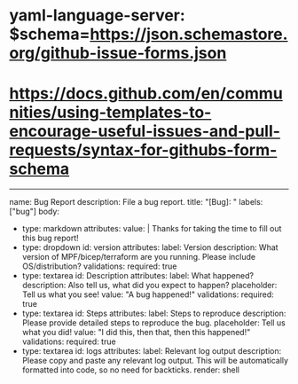 # yaml-language-server: $schema=https://json.schemastore.org/github-issue-forms.json
# https://docs.github.com/en/communities/using-templates-to-encourage-useful-issues-and-pull-requests/syntax-for-githubs-form-schema
---
name: Bug Report
description: File a bug report.
title: "[Bug]: "
labels: ["bug"]
body:
  - type: markdown
    attributes:
      value: |
        Thanks for taking the time to fill out this bug report!
  - type: dropdown
    id: version
    attributes:
      label: Version
      description: What version of MPF/bicep/terraform are you running. Please include OS/distribution?
    validations:
      required: true
  - type: textarea
    id: Description
    attributes:
      label: What happened?
      description: Also tell us, what did you expect to happen?
      placeholder: Tell us what you see!
      value: "A bug happened!"
    validations:
      required: true
  - type: textarea
    id: Steps
    attributes:
      label: Steps to reproduce
      description: Please provide detailed steps to reproduce the bug.
      placeholder: Tell us what you did!
      value: "I did this, then that, then this happened!"
    validations:
      required: true
   - type: textarea
    id: logs
    attributes:
      label: Relevant log output
      description: Please copy and paste any relevant log output. This will be automatically formatted into code, so no need for backticks.
      render: shell